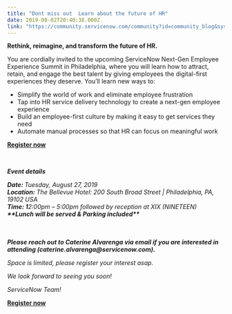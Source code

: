 ```yaml
---
title: "Dont miss out  Learn about the future of HR"
date: 2019-08-02T20:40:38.000Z
link: "https://community.servicenow.com/community?id=community_blog&sys_id=8577c459db87bb88fff8a345ca9619c2"
---
```

<p><strong>Rethink, reimagine, and transform the future of HR. </strong></p>
<p>You are cordially invited to the upcoming ServiceNow Next-Gen Employee Experience Summit in Philadelphia, where you will learn how to attract, retain, and engage the best talent by giving employees the digital-first experiences they deserve. You’ll learn new ways to:</p>
<ul><li>Simplify the world of work and eliminate employee frustration</li><li>Tap into HR service delivery technology to create a next-gen employee experience</li><li>Build an employee-first culture by making it easy to get services they need</li><li>Automate manual processes so that HR can focus on meaningful work</li></ul>
<p><strong><a href="https://go.servicenow.com/LP&#61;13241?elqcampid&#61;&amp;cname&#61;&amp;elqTrackId&#61;EC7A0CC10A956DBB4E7B4FA58E1DA347&amp;elq&#61;f67a5ee690d74f419a76482715dae261&amp;elqaid&#61;32978&amp;elqat&#61;1&amp;elqCampaignId&#61;" rel="nofollow">Register now</a></strong></p>
<p> </p>
<p><em><strong>Event details</strong></em></p>
<p><em><strong>Date: </strong>Tuesday, August 27, 2019<strong> <br />Location: </strong>The Bellevue Hotel: 200 South Broad Street | Philadelphia, PA, 19102 USA<strong> <br />Time: 1</strong>2:00pm – 5:00pm followed by reception at XIX (NINETEEN)<strong> <br />**Lunch will be served &amp; Parking included**</strong></em></p>
<p><br /><br /><strong><em>Please reach out to Caterine Alvarenga via email if you are interested in attending (caterine.alvarenga&#64;servicenow.com). </em></strong></p>
<p><em>Space is limited, please register your interest asap.</em></p>
<p><em>We look forward to seeing you soon!</em></p>
<p><em>ServiceNow Team!</em></p>
<p><a href="https://go.servicenow.com/LP&#61;13241?elqcampid&#61;&amp;cname&#61;&amp;elqTrackId&#61;EC7A0CC10A956DBB4E7B4FA58E1DA347&amp;elq&#61;f67a5ee690d74f419a76482715dae261&amp;elqaid&#61;32978&amp;elqat&#61;1&amp;elqCampaignId&#61;" rel="nofollow"><strong>Register now</strong></a> </p>
